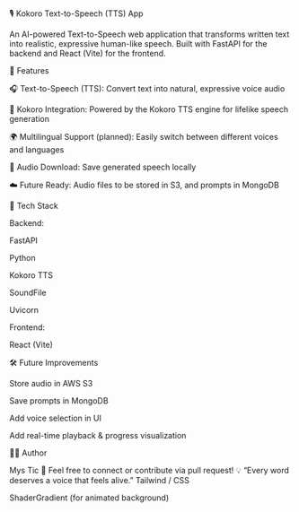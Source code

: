 🎙️ Kokoro Text-to-Speech (TTS) App

An AI-powered Text-to-Speech web application that transforms written text into realistic, expressive human-like speech.
Built with FastAPI for the backend and React (Vite) for the frontend.

🚀 Features

🎧 Text-to-Speech (TTS): Convert text into natural, expressive voice audio

🧠 Kokoro Integration: Powered by the Kokoro TTS engine for lifelike speech generation

🌍 Multilingual Support (planned): Easily switch between different voices and languages

💾 Audio Download: Save generated speech locally

☁️ Future Ready: Audio files to be stored in S3, and prompts in MongoDB

🧠 Tech Stack

Backend:

FastAPI

Python

Kokoro TTS

SoundFile

Uvicorn

Frontend:

React (Vite)

🛠️ Future Improvements

 Store audio in AWS S3

 Save prompts in MongoDB

 Add voice selection in UI

 Add real-time playback & progress visualization

 👨‍💻 Author

Mys Tic
📧 Feel free to connect or contribute via pull request!
💡 “Every word deserves a voice that feels alive.”
Tailwind / CSS

ShaderGradient (for animated background)

